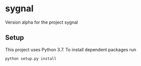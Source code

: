 # sygnal

Version alpha for the project sygnal

## Setup

This project uses Python 3.7. To install dependent packages run
```
python setup.py install
```